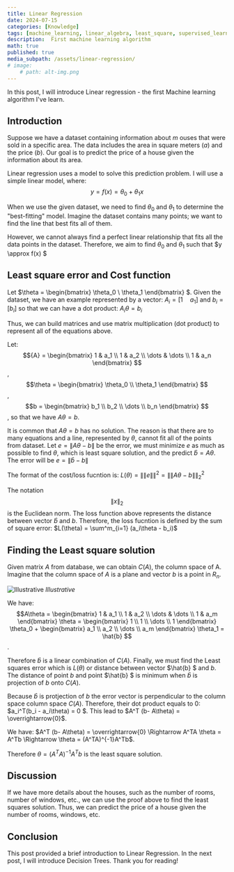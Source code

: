 ```yaml
---
title: Linear Regression
date: 2024-07-15
categories: [Knowledge]
tags: [machine_learning, linear_algebra, least_square, supervised_learning]
description:  First machine learning algorithm
math: true
published: true
media_subpath: /assets/linear-regression/
# image:
    # path: alt-img.png
---
```


In this post, I will introduce Linear regression - the first Machine learning algorithm I've learn.

## Introduction
Suppose we have a dataset containing information about $m$ ouses that were sold in a specific area. The data includes the area in square meters ($a$) and the price ($b$). Our goal is to predict the price of a house given the information about its area.

Linear regression uses a model to solve this prediction problem. I will use a simple linear model, where:
$$y = f(x) =  \theta_0 + \theta_1 x$$

When we use the given dataset, we need to find $\theta_0$ and $\theta_1$ to determine the "best-fitting" model. Imagine the dataset contains many points; we want to find the line that best fits all of them.

However, we cannot always find a perfect linear relationship that fits all the data points in the dataset. Therefore, we aim to find $\theta_0$ and $\theta_1$ such that $y \approx f(x) $

## Least square error and Cost function
Let $\theta = \begin{bmatrix} \theta_0 \\ \theta_1 \end{bmatrix} $.
Given the dataset, we have an example represented by a vector: $A_i = [1\quad a_1]$ and $b_i = [b_i]$
so that we can have a dot product: $A_i \theta = b_i$

Thus, we can build matrices and use matrix multiplication (dot product) to represent all of the equations above. 

Let:
$${A} = 
\begin{bmatrix} 
1 & a_1 \\
1 & a_2 \\
\dots & \dots \\
1 & a_n
\end{bmatrix} $$, 
$$\theta = \begin{bmatrix} \theta_0 \\ \theta_1 \end{bmatrix} $$,
$$b = 
\begin{bmatrix} 
b_1 \\
b_2 \\
\dots \\
b_n
\end{bmatrix} $$, so that we have $A \theta = b$.

It is common that  $A \theta = b$ has no solution. The reason is that there are to many equations and a line,  represented by $\theta$, cannot fit all of the points from dataset. Let $e = \|A \theta - b\|$ be the error, we must minimize $e$ as much as possible to find $\theta$, which is least square solution, and the predict $\hat{b} = A\theta$. The error will be $e = \|\hat{b} - b\|$

The format of the cost/loss fucntion is: $L(\theta) = \|\|e\|\|^2  = \|\|A\theta-b\|\|^2_2$


The notation $$\|x\|_2$$ is the Euclidean norm. The loss function above represents the distance between vector $\hat{b}$ and $b$. Therefore, the loss fucntion is defined by the sum of square error:
$L(\theta) = \sum^m_{i=1} (a_i\theta - b_i)$

## Finding the Least square solution
Given matrix $A$ from database, we can obtain $C(A)$, the column space of A. Imagine that the column space of $A$ is a plane and vector $b$ is a point in $R_n$.

![Illustrative](1.png)
_Illustrative_

We have:
$$A\theta = 
\begin{bmatrix} 1 & a_1 \\ 1 & a_2 \\ \dots & \dots \\ 1 & a_m \end{bmatrix} \theta =
\begin{bmatrix} 1 \\ 1 \\ \dots \\ 1 \end{bmatrix} \theta_0 + \begin{bmatrix} a_1 \\ a_2 \\ \dots \\ a_m \end{bmatrix} \theta_1 = \hat{b}
$$.

Therefore $\hat{b}$ is a linear combination of $C(A)$. Finally, we must find the Least squares error which is $L(\theta)$ or distance between vector $\hat{b} $ and $b$. The distance of point $b$ and point $\hat{b} $ is minimum when $\hat{b}$ is projection of $b$ onto $C(A)$.

Because $\hat{b}$ is protjection of $b$ the error vector is perpendicular to the column space column space $C(A)$. Therefore, their dot product equals to $0$: $a_i^T(b_i - a_i\theta) = 0 $. This lead to $A^T (b- A\theta) = \overrightarrow{0}$.

We have:
$A^T (b- A\theta) = \overrightarrow{0} \Rightarrow A^TA \theta = A^Tb \Rightarrow \theta = (A^TA)^{-1}A^Tb$.

Therefore $\theta = (A^TA)^{-1}A^Tb$ is the least square solution.

## Discussion
If we have more details about the houses, such as the number of rooms, number of windows, etc., we can use the proof above to find the least squares solution. Thus, we can predict the price of a house given the number of rooms, windows, etc.

## Conclusion
This post provided a brief introduction to Linear Regression. In the next post, I will introduce Decision Trees.
Thank you for reading!